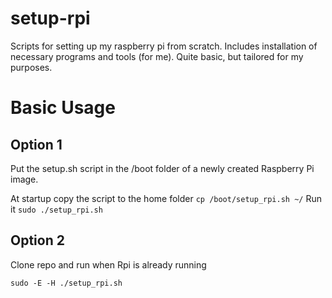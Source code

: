 # setup-rpi
Scripts for setting up my raspberry pi from scratch. Includes installation of necessary programs and tools (for me).
Quite basic, but tailored for my purposes.

# Basic Usage

## Option 1
Put the setup.sh script in the /boot folder of a newly created Raspberry Pi image.

At startup copy the script to the home folder
```cp /boot/setup_rpi.sh ~/```
Run it
```sudo ./setup_rpi.sh```

## Option 2
Clone repo and run when Rpi is already running

```sudo -E -H ./setup_rpi.sh```
